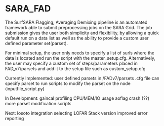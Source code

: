 # SARA_FAD 

The SurfSARA Flagging, Averaging Demixing pipeline is an automated framework able to submit preprocessing jobs on the SARA Grid. The job submission gives the user both simplicity and flexibility, by allowing a quick default run on a data list as well as the ability to provide a custom user defined parameter set(parset). 

For minimal setup, the user only needs to specify a list of surls where the data is located and run the script with the master_setup.cfg. Alternatively, the user may specify a custom set of steps/parameters placed in FAD_v7/parsets and add it to the setup file such as custom_setup.cfg

Currently Implemented:
user defined parsets in /FADv7/parsets
.cfg file can specify parset to run
scripts to modify the parset on the node (inputfile_script.py)

In Development:
gaincal
profiling CPU/MEM/IO usage
aoflag crash (??)
more parset modification scripts

Next:
losoto integration
selecting LOFAR Stack version
improved error reporting

